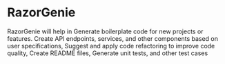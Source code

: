 # RazorGenie
RazorGenie will help in Generate boilerplate code for new projects or features. Create API endpoints, services, and other components based on user specifications, Suggest and apply code refactoring to improve code quality, Create README files, Generate unit tests, and other test cases
